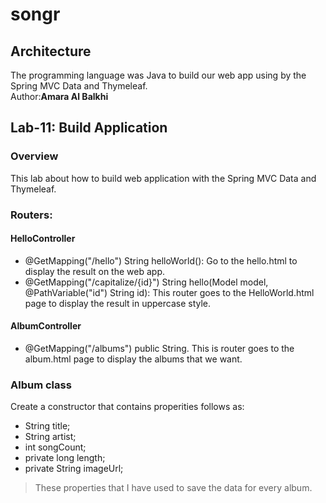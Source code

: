# songr
## Architecture 
The programming language was Java to build our web app using by the Spring MVC Data and Thymeleaf.  
Author:**Amara Al Balkhi**  
## Lab-11: Build Application
### Overview 
This lab about how to build web application with the Spring MVC Data and Thymeleaf. 
### Routers: 
#### HelloController
* @GetMapping("/hello") String helloWorld(): Go to the hello.html to display the result on the web app. 
* @GetMapping("/capitalize/{id}") String hello(Model model, @PathVariable("id") String id): This router goes to the HelloWorld.html page to display the result in uppercase style. 
#### AlbumController
* @GetMapping("/albums") public String. This is router goes to the album.html page to display the albums that we want. 

### Album class
Create a constructor that contains properities follows as:
* String title;
* String artist;
* int songCount;
* private long length;
* private String imageUrl;
> These properties that I have used to save the data for every album.
